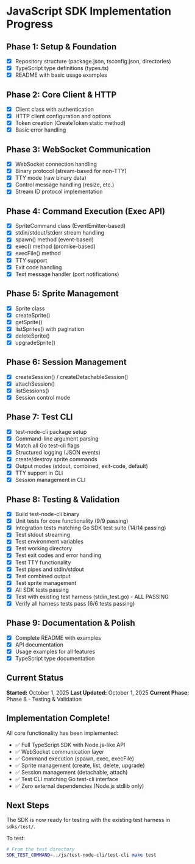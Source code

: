 # JavaScript SDK Implementation Progress

## Phase 1: Setup & Foundation
- [x] Repository structure (package.json, tsconfig.json, directories)
- [x] TypeScript type definitions (types.ts)
- [x] README with basic usage examples

## Phase 2: Core Client & HTTP
- [x] Client class with authentication
- [x] HTTP client configuration and options
- [x] Token creation (CreateToken static method)
- [x] Basic error handling

## Phase 3: WebSocket Communication
- [x] WebSocket connection handling
- [x] Binary protocol (stream-based for non-TTY)
- [x] TTY mode (raw binary data)
- [x] Control message handling (resize, etc.)
- [x] Stream ID protocol implementation

## Phase 4: Command Execution (Exec API)
- [x] SpriteCommand class (EventEmitter-based)
- [x] stdin/stdout/stderr stream handling
- [x] spawn() method (event-based)
- [x] exec() method (promise-based)
- [x] execFile() method
- [x] TTY support
- [x] Exit code handling
- [x] Text message handler (port notifications)

## Phase 5: Sprite Management
- [x] Sprite class
- [x] createSprite()
- [x] getSprite()
- [x] listSprites() with pagination
- [x] deleteSprite()
- [x] upgradeSprite()

## Phase 6: Session Management
- [x] createSession() / createDetachableSession()
- [x] attachSession()
- [x] listSessions()
- [x] Session control mode

## Phase 7: Test CLI
- [x] test-node-cli package setup
- [x] Command-line argument parsing
- [x] Match all Go test-cli flags
- [x] Structured logging (JSON events)
- [x] create/destroy sprite commands
- [x] Output modes (stdout, combined, exit-code, default)
- [x] TTY support in CLI
- [x] Session management in CLI

## Phase 8: Testing & Validation
- [x] Build test-node-cli binary
- [x] Unit tests for core functionality (9/9 passing)
- [x] Integration tests matching Go SDK test suite (14/14 passing)
- [x] Test stdout streaming
- [x] Test environment variables
- [x] Test working directory
- [x] Test exit codes and error handling
- [x] Test TTY functionality
- [x] Test pipes and stdin/stdout
- [x] Test combined output
- [x] Test sprite management
- [x] All SDK tests passing
- [x] Test with existing test harness (stdin_test.go) - ALL PASSING
- [x] Verify all harness tests pass (6/6 tests passing)

## Phase 9: Documentation & Polish
- [x] Complete README with examples
- [x] API documentation
- [x] Usage examples for all features
- [x] TypeScript type documentation

## Current Status
**Started:** October 1, 2025
**Last Updated:** October 1, 2025
**Current Phase:** Phase 8 - Testing & Validation

## Implementation Complete!

All core functionality has been implemented:
- ✅ Full TypeScript SDK with Node.js-like API
- ✅ WebSocket communication layer
- ✅ Command execution (spawn, exec, execFile)
- ✅ Sprite management (create, list, delete, upgrade)
- ✅ Session management (detachable, attach)
- ✅ Test CLI matching Go test-cli interface
- ✅ Zero external dependencies (Node.js stdlib only)

## Next Steps

The SDK is now ready for testing with the existing test harness in `sdks/test/`.

To test:
```bash
# From the test directory
SDK_TEST_COMMAND=../js/test-node-cli/test-cli make test
```

